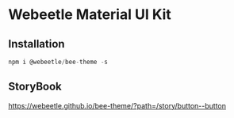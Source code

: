 # Webeetle Material UI Kit

## Installation

```javascript
npm i @webeetle/bee-theme -s
```

## StoryBook
https://webeetle.github.io/bee-theme/?path=/story/button--button
